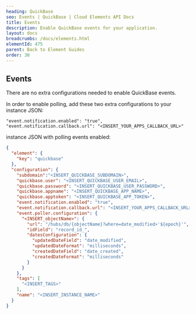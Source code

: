 ```yaml
---
heading: QuickBase
seo: Events | QuickBase | Cloud Elements API Docs
title: Events
description: Enable QuickBase events for your application.
layout: docs
breadcrumbs: /docs/elements.html
elementId: 475
parent: Back to Element Guides
order: 30
---
```


## Events

There are no extra configurations needed to enable QuickBase events.

In order to enable polling, add these two extra configurations to your instance JSON:

```
"event.notification.enabled": "true",
"event.notification.callback.url": "<INSERT_YOUR_APPS_CALLBACK_URL>"
```

instance JSON with polling events enabled:

```json
{
  "element": {
    "key": "quickbase"
  },
  "configuration": {
    "subdomain":"<INSERT_QUICKBASE_SUBDOMAIN>",
    "quickbase.user": "<INSERT_QUICKBASE_USER_EMAIL>",
    "quickbase.password": "<INSERT_QUICKBASE_USER_PASSWORD>",
    "quickbase.appname": "<INSERT_QUICKBASE_APP_NAME>",
    "quickbase.apptoken": "<INSERT_QUICKBASE_APP_TOKEN>",
    "event.notification.enabled": "true",
    "event.notification.callback.url": "<INSERT_YOUR_APPS_CALLBACK_URL>",
    "event.poller.configuration": {
      "<INSERT_objectName>": {
        "url": "/hubs/db/{objectName}?where=date_modified>'${epoch}'",
        "idField": "record_id_",
        "datesConfiguration": {
          "updatedDateField": "date_modified",
          "updatedDateFormat": "milliseconds",
          "createdDateField": "date_created",
          "createdDateFormat": "milliseconds"
        }
      }
    },
    "tags": [
      "<INSERT_TAGS>"
    ],
    "name": "<INSERT_INSTANCE_NAME>"
  }
}
```
